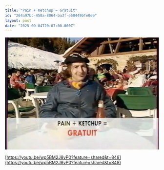 ```yaml
---
title: "Pain + Ketchup = Gratuit"
id: "264a97bc-458a-8064-ba3f-e50449bfe0ee"
layout: post
date: "2025-09-04T20:07:00.000Z"
---
```


![Default caption](/assets/img/264a97bc-458a-80c9-968f-f8c4ce83d027.png)


[https://youtu.be/wp5BM2J8vP0?feature=shared&t=848](https://youtu.be/wp5BM2J8vP0?feature=shared&t=848)

